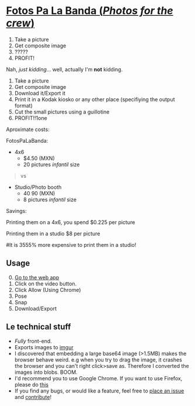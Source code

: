 [Fotos Pa La Banda (*Photos for the crew*)](http://davoclavo.github.com/FotosPaLaBanda)
=========================================


  1. Take a picture
  2. Get composite image
  3. ?????
  4. PROFIT!



Nah, *just kidding*... well, actually I'm **not** kidding.

  1. Take a picture
  2. Get composite image
  3. Download it/Export it
  4. Print it in a Kodak kiosko or any other place (specifiying the output format)
  5. Cut the small pictures using a guillotine
  6. PROFIT!!1one



Aproximate costs:

FotosPaLaBanda:

  * 4x6
    - $4.50 (MXN)
    - 20 pictures *infantil* size

> vs

  * Studio/Photo booth
    - $40~$90 (MXN)
    - 8 pictures *infantil* size


Savings:

  Printing them on a 4x6, you spend $0.225 per picture

  Printing them in a studio $8 per picture

#It is 3555% more expensive to print them in a studio!



Usage
-----

  0. [Go to the web app](http://davoclavo.github.com/FotosPaLaBanda)
  1. Click on the video button.
  2. Click Allow (Using Chrome)
  3. Pose
  4. Snap
  5. Download/Export



Le technical stuff
-------------------

  * *Fully* front-end.
  * Exports images to [imgur](http://imgur.com)
  * I discovered that embedding a large base64 image (>1.5MB) makes the browser behave weird. e.g when you try to drag the image, it crashes the browser and you can't right  click>save as. Therefore I converted the images into blobs. BOOM.
  * I'd recommend you to use Google Chrome. If you want to use Firefox, please do [this](http://www.browsomatic.com/2012/07/firefox-16-now-supports-html5.html)
  * If you find any bugs, or would like a feature, feel free to [place an issue](https://github.com/davoclavo/FotosPaLaBanda/issues) and [contribute](https://github.com/davoclavo/FotosPaLaBanda/fork_select)!
